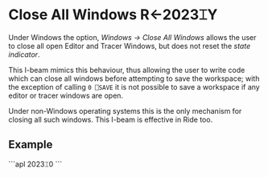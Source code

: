 
<!-- Hidden search keywords -->
<div style="display: none;">
  2023⌶
</div>

<h1 class="heading"><span class="name">Close All Windows</span> <span class="command">R←2023⌶Y</span></h1>

Under Windows the option, *Windows -> Close All Windows* allows the user to close all open Editor and Tracer Windows, but does not reset the *state indicator*.

This I-beam mimics this behaviour, thus allowing the user to write code which can close all windows before attempting to save the workspace; with the exception of calling `0 ⎕SAVE` it is not possible to save a workspace if any editor or tracer windows are open.

Under non-Windows operating systems this is the only mechanism for closing all such windows. This I-beam is effective in Ride too.

<h2 class="example">Example</h2>
```apl
      2023⌶0    
```
